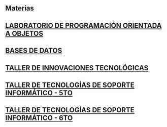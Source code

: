 ## Materias

## [LABORATORIO DE PROGRAMACIÓN ORIENTADA A OBJETOS](https://github.com/materiasipm/materiasipm.github.io/blob/master/labo.md#programa-del-laboratorio-de-programaci%C3%B3n-oritentada-a-objetos)

## [BASES DE DATOS](https://github.com/materiasipm/materiasipm.github.io/blob/master/bases.md#bases-de-datos)

## [TALLER DE INNOVACIONES TECNOLÓGICAS](https://github.com/materiasipm/materiasipm.github.io/blob/master/taller4to.md#taller-de-innovaciones-tecnol%C3%B3gicas)

## [TALLER DE TECNOLOGÍAS DE SOPORTE INFORMÁTICO - 5TO](https://github.com/materiasipm/materiasipm.github.io/blob/master/taller5to.md#taller-de-tecnolog%C3%ADas-de-soporte-inform%C3%A1tico)

## [TALLER DE TECNOLOGÍAS DE SOPORTE INFORMÁTICO - 6TO](https://github.com/materiasipm/materiasipm.github.io/blob/master/taller6to.md#taller-de-tecnolog%C3%ADas-de-soporte-inform%C3%A1tico)



